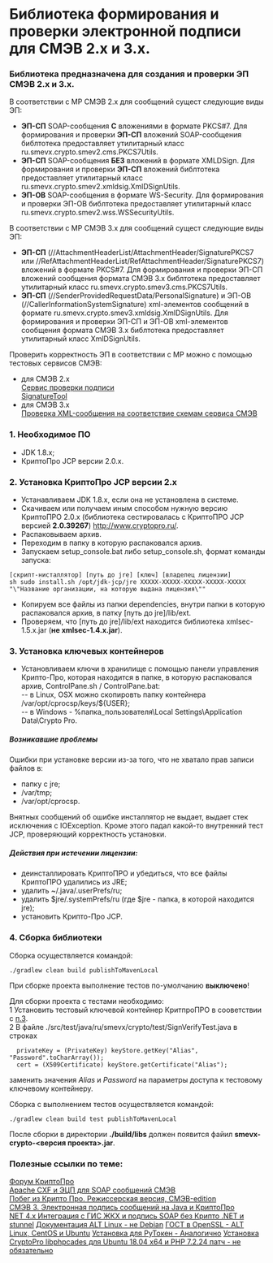 Библиотека формирования и проверки электронной подписи для СМЭВ 2.х и 3.х.
=========
### Библиотека предназначена для создания и проверки ЭП СМЭВ 2.х и 3.х.     
   
В соответствии с МР СМЭВ 2.х для сообщений сущест следующие виды ЭП:
* **ЭП-СП** SOAP-сообщения **С** вложениями в формате PKCS#7. Для формирования и проверки **ЭП-СП** вложений SOAP-сообщения библтотека предоставляет утилитарный класс ru.smevx.crypto.smev2.cms.PKCS7Utils.
* **ЭП-СП** SOAP-сообщения **БЕЗ** вложений в формате XMLDSign. Для формирования и проверки **ЭП-СП** вложений библтотека предоставляет утилитарный класс ru.smevx.crypto.smev2.xmldsig.XmlDSignUtils.
* **ЭП-ОВ** SOAP-сообщения в формате WS-Security. Для формирования и проверки ЭП-ОВ библтотека предоставляет утилитарный класс ru.smevx.crypto.smev2.wss.WSSecurityUtils.

В соответствии с МР СМЭВ 3.х для сообщений сущест следующие виды ЭП:
* **ЭП-СП** (//AttachmentHeaderList/AttachmentHeader/SignaturePKCS7 или //RefAttachmentHeaderList/RefAttachmentHeader/SignaturePKCS7) вложений в формате PKCS#7. Для формирования и проверки ЭП-СП вложений сообщения формата СМЭВ 3.х библтотека предоставляет утилитарный класс ru.smevx.crypto.smev3.cms.PKCS7Utils.
* **ЭП-СП** (//SenderProvidedRequestData/PersonalSignature) и ЭП-ОВ (//CallerInformationSystemSignature) xml-элементов сообщений в формате ru.smevx.crypto.smev3.xmldsig.XmlDSignUtils. Для формирования и проверки ЭП-СП и ЭП-ОВ xml-элементов сообщения формата СМЭВ 3.х библтотека предоставляет утилитарный класс XmlDSignUtils.

Проверить корректность ЭП в соответствии с МР можно с помощью тестовых сервисов СМЭВ: 
* для СМЭВ 2.х  
 [Сервис проверки подписи](https://smev.gosuslugi.ru/portal/services-tools.jsp)  
 [SignatureTool](http://smev-mvf.test.gosuslugi.ru:7777/gateway/services/SID0003064/1.001)  
* для СМЭВ 3.х  
 [Проверка XML-сообщения на соответствие схемам сервиса СМЭВ](https://smev3.gosuslugi.ru/portal/checkxmlform.jsp)  

### 1. Необходимое ПО
* JDK 1.8.x;
* КриптоПро JCP версии 2.0.x.

### 2. Установка КриптоПро JCP версии 2.х
* Устанавливаем JDK 1.8.x, если она не установлена в системе.
* Скачиваем или получаем иным способом нужную версию КриптоПРО 2.0.х (библиотека сестировалась с КриптоПРО JCP версией **2.0.39267**) http://www.cryptopro.ru/.
* Распаковываем архив.
* Переходим в папку в которую распаковался архив.
* Запускаем setup_console.bat либо setup_console.sh, формат команды запуска:  
```
[скрипт-нисталлятор] [путь до jre] [ключ] [владелец лицензии]
sh sudo install.sh /opt/jdk-jcp/jre XXXXX-XXXXX-XXXXX-XXXXX-XXXXX "\"Название организации, на которую выдана лицензия\""
```
* Копируем все файлы из папки dependencies, внутри папки в которую распаковался архив, в патку [путь до jre]/lib/ext.
* Проверяем, что [путь до jre]/lib/ext находится библиотека xmlsec-1.5.х.jar (**не xmlsec-1.4.х.jar**).

### 3. Установка ключевых контейнеров 
* Установливаем ключи в хранилище с помощью панели управления Крипто-Про, которая находится в папке, в которую распаковался архив, ControlPane.sh / ControlPane.bat:  
-- в Linux, OSX можно скопировть папку контейнера /var/opt/cprocsp/keys/${USER};  
-- в Windows - %папка_пользователя\Local Settings\Application Data\Crypto Pro.  

##### Возникавшие проблемы
Ошибки при установке версии из-за того, что не хватало прав записи файлов в:
* папку с jre;
* /var/tmp;
* /var/opt/cprocsp.

Внятных сообщений об ошибке инсталлятор не выдает, выдает стек исключения с IOException. Кроме этого падал какой-то внутренний тест JCP, проверяющий корректность установки.

##### Действия при истечении лицензии:
* деинсталлировать КриптоПРО и убедиться, что все файлы КриптоПРО удалились из JRE;
* удалить ~/.java/.userPrefs/ru;
* удалить $jre/.systemPrefs/ru (где $jre - папка, в которой находится jre);
* установить Крипто-Про JCP.

### 4. Сборка библиотеки
Сборка осуществляется командой:
```
./gradlew clean build publishToMavenLocal
```
При сборке проекта выполнение тестов по-умолчанию **выключено**!

Для сборки проекта с тестами необходимо:  
1 Установить тестовый ключевой контейнер КритпроПРО в сооветствии с [п.3](#3.-установка-ключевых-контейнеров).  
2 В файле ./src/test/java/ru/smevx/crypto/test/SignVerifyTest.java
  в строках  
  ```
    privateKey = (PrivateKey) keyStore.getKey("Alias", "Password".toCharArray());
    cert = (X509Certificate) keyStore.getCertificate("Alias");
  ``` 
  заменить значения *Alias* и *Password* на параметры доступа к тестовому ключевому контейнеру.  

Сборка с выполнением тестов осуществляется командой:   
```
./gradlew clean build test publishToMavenLocal
```
 
После сборки в директории **./build/libs** должен появится файил **smevx-crypto-<версия проекта>.jar**.

### Полезные ссылки по теме:

[Форум КриптоПро](https://www.cryptopro.ru/forum2/default.aspx?g=posts&t=8840)  
[Apache CXF и ЭЦП для SOAP сообщений СМЭВ](http://oldcouncil.blogspot.ru/2013/03/apache-cxf-soap.html)  
[Побег из Крипто Про. Режиссерская версия, СМЭВ-edition](https://habrahabr.ru/post/282225/)  
[СМЭВ 3. Электронная подпись сообщений на Java и КриптоПро](https://habrahabr.ru/company/alfa/blog/350158/)  
[NET 4.x Интеграция с ГИС ЖКХ и подпись SOAP без Крипто .NET и stunnel](https://www.cyberforum.ru/web-services-wcf/thread1954969.html)
[Документация ALT Linux - не Debian](https://docs.altlinux.org/ru-RU/alt-workstation/10.1/html-single/alt-workstation/index.html#idm45893044104560)
[ГОСТ в OpenSSL - ALT Linux, CentOS и Ubuntu](https://www.altlinux.org/%D0%93%D0%9E%D0%A1%D0%A2_%D0%B2_OpenSSL)
[Установка для РуТокен - Аналогично](https://forum.rutoken.ru/topic/3173/)
[Установка CryptoPro libphpcades для Ubuntu 18.04 x64 и PHP 7.2.24 патч - не обязательно](https://docs.cryptopro.ru/cades/phpcades/phpcades-install)
